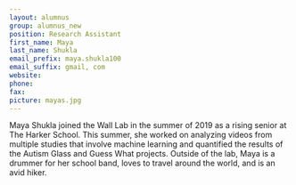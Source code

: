 ```yaml
---
layout: alumnus
group: alumnus_new
position: Research Assistant
first_name: Maya
last_name: Shukla
email_prefix: maya.shukla100
email_suffix: gmail, com
website:
phone:
fax:
picture: mayas.jpg
---
```


Maya Shukla joined the Wall Lab in the summer of 2019 as a rising senior at The Harker School. This summer, she worked on analyzing videos from multiple studies that involve machine learning and quantified the results of the Autism Glass and Guess What projects. Outside of the lab, Maya is a drummer for her school band, loves to travel around the world, and is an avid hiker. 
